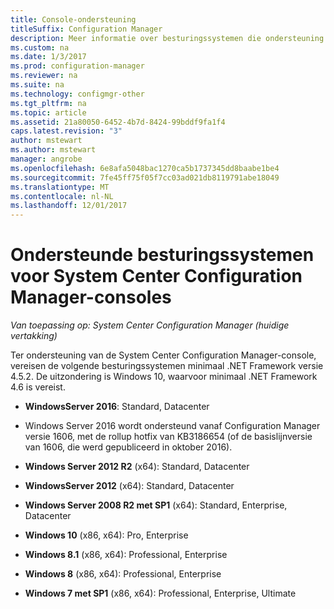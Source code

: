 ```yaml
---
title: Console-ondersteuning
titleSuffix: Configuration Manager
description: Meer informatie over besturingssystemen die ondersteuning biedt voor een System Center Configuration Manager-console.
ms.custom: na
ms.date: 1/3/2017
ms.prod: configuration-manager
ms.reviewer: na
ms.suite: na
ms.technology: configmgr-other
ms.tgt_pltfrm: na
ms.topic: article
ms.assetid: 21a80050-6452-4b7d-8424-99bddf9fa1f4
caps.latest.revision: "3"
author: mstewart
ms.author: mstewart
manager: angrobe
ms.openlocfilehash: 6e8afa5048bac1270ca5b1737345dd8baabe1be4
ms.sourcegitcommit: 7fe45ff75f05f7cc03ad021db8119791abe18049
ms.translationtype: MT
ms.contentlocale: nl-NL
ms.lasthandoff: 12/01/2017
---
```

# <a name="supported-operating-systems-for-system-center-configuration-manager-consoles"></a>Ondersteunde besturingssystemen voor System Center Configuration Manager-consoles

*Van toepassing op: System Center Configuration Manager (huidige vertakking)*


 Ter ondersteuning van de System Center Configuration Manager-console, vereisen de volgende besturingssystemen minimaal .NET Framework versie 4.5.2. De uitzondering is Windows 10, waarvoor minimaal .NET Framework 4.6 is vereist.  

-   **WindowsServer 2016**: Standard, Datacenter  
  - Windows Server 2016 wordt ondersteund vanaf Configuration Manager versie 1606, met de rollup hotfix van KB3186654 (of de basislijnversie van 1606, die werd gepubliceerd in oktober 2016).  


-   **Windows Server 2012 R2** (x64): Standard, Datacenter  

-   **WindowsServer 2012** (x64): Standard, Datacenter  

-   **Windows Server 2008 R2 met SP1** (x64): Standard, Enterprise, Datacenter  

-   **Windows 10** (x86, x64): Pro, Enterprise  

-   **Windows 8.1** (x86, x64): Professional, Enterprise  

-   **Windows 8** (x86, x64): Professional, Enterprise  

-   **Windows 7 met SP1** (x86, x64): Professional, Enterprise, Ultimate  
